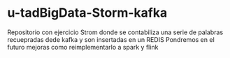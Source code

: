 # u-tadBigData-Storm-kafka
Repositorio con ejercicio Strom donde se contabiliza una serie de palabras recuepradas dede kafka y son insertadas en un REDIS
Pondremos en el futuro mejoras como reimplementarlo a spark y flink
